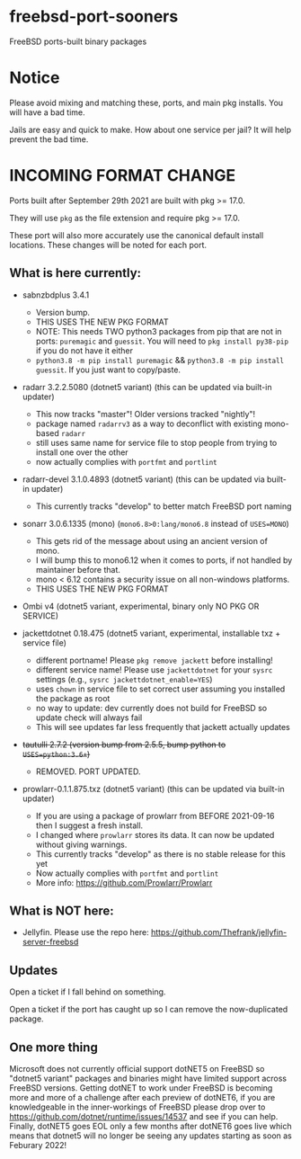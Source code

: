 # freebsd-port-sooners
FreeBSD ports-built binary packages
# Notice
Please avoid mixing and matching these, ports, and main pkg installs. You will have a bad time.

Jails are easy and quick to make. How about one service per jail? It will help prevent the bad time.

# INCOMING FORMAT CHANGE
Ports built after September 29th 2021 are built with pkg >= 17.0. 

They will use `pkg` as the file extension and require pkg >= 17.0.

These port will also more accurately use the canonical default install locations. These changes will be noted for each port.

## What is here currently:
- sabnzbdplus 3.4.1
  - Version bump. 
  - THIS USES THE NEW PKG FORMAT
  - NOTE: This needs TWO python3 packages from pip that are not in ports: `puremagic` and `guessit`. You will need to `pkg install py38-pip` if you do not have it either
   - `python3.8 -m pip install puremagic` && `python3.8 -m pip install guessit`. If you just want to copy/paste.

- radarr 3.2.2.5080 (dotnet5 variant) (this can be updated via built-in updater)
  - This now tracks "master"! Older versions tracked "nightly"!
  - package named `radarrv3` as a way to deconflict with existing mono-based `radarr`
   - still uses same name for service file to stop people from trying to install one over the other
  - now actually complies with `portfmt` and `portlint`
 
- radarr-devel 3.1.0.4893 (dotnet5 variant) (this can be updated via built-in updater)
  - This currently tracks "develop" to better match FreeBSD port naming

- sonarr 3.0.6.1335 (mono) (`mono6.8>0:lang/mono6.8` instead of `USES=MONO`)
  - This gets rid of the message about using an ancient version of mono. 
  - I will bump this to mono6.12 when it comes to ports, if not handled by maintainer before that.
  - mono < 6.12 contains a security issue on all non-windows platforms.
  - THIS USES THE NEW PKG FORMAT

- Ombi v4 (dotnet5 variant, experimental, binary only NO PKG OR SERVICE)

- jackettdotnet 0.18.475 (dotnet5 variant, experimental, installable txz + service file)
  - different portname! Please `pkg remove jackett` before installing!
  - different service name! Please use `jackettdotnet` for your `sysrc` settings (e.g., `sysrc jackettdotnet_enable=YES`)
  - uses `chown` in service file to set correct user assuming you installed the package as root
  - no way to update: dev currently does not build for FreeBSD so update check will always fail
  - This will see updates far less frequently that jackett actually updates
  
- ~~tautulli 2.7.2 (version bump from 2.5.5, bump python to `USES=python:3.6+`)~~
  - REMOVED. PORT UPDATED.

- prowlarr-0.1.1.875.txz (dotnet5 variant) (this can be updated via built-in updater)
  - If you are using a package of prowlarr from BEFORE 2021-09-16 then I suggest a fresh install. 
   - I changed where `prowlarr` stores its data. It can now be updated without giving warnings.
  - This currently tracks "develop" as there is no stable release for this yet
  - Now actually complies with `portfmt` and `portlint`
  - More info: https://github.com/Prowlarr/Prowlarr

## What is NOT here:
- Jellyfin. Please use the repo here: https://github.com/Thefrank/jellyfin-server-freebsd

## Updates
Open a ticket if I fall behind on something. 

Open a ticket if the port has caught up so I can remove the now-duplicated package.

## One more thing
Microsoft does not currently official support dotNET5 on FreeBSD so "dotnet5 variant" packages and binaries might have limited support across FreeBSD versions.
Getting dotNET to work under FreeBSD is becoming more and more of a challenge after each preview of dotNET6, if you are knowledgeable in the inner-workings of FreeBSD please drop over to https://github.com/dotnet/runtime/issues/14537 and see if you can help. Finally, dotNET5 goes EOL only a few months after dotNET6 goes live which means that dotnet5 will no longer be seeing any updates starting as soon as Feburary 2022!
